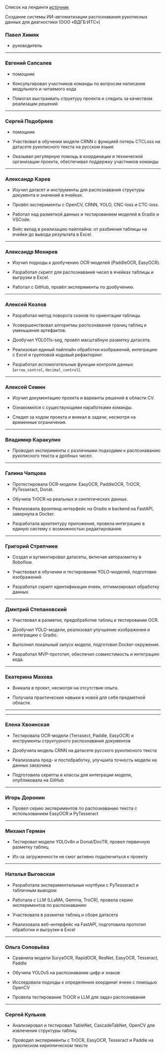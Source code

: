 Список на лендинги [источник](https://docs.google.com/spreadsheets/d/113aP8hyIQlOTl46fpcBXXFAe0mNpdNhltt3xJydrQw0/edit?usp=sharing)

Создание системы ИИ-автоматизации распознавания рукописных данных для диагностики (ООО «ВДГБ:ИТС»)

### Павел Химяк 
- руководитель

---

### Евгений Сапсалев
- помощник

- Консультировал участников команды по вопросам написания модульного и читаемого кода

- Помогал выстраивать структуру проекта и следить за качеством реализации решений

---

### **Сергей Подобряев**
- помощник
- Участвовал в обучении модели CRNN с функцией потерь CTCLoss на датасете рукописного текста на русском языке

- Оказывал регулярную помощь в координации и технической организации проекта, обеспечивал поддержку участников команды



---

### **Александр Карев**

- Изучил датасет и инструменты для распознавания структуры документа и значений в ячейках.
    
- Провёл эксперименты с OpenCV, CRNN, YOLO, CNC-loss и CTC-loss.
    
- Работал над разметкой данных и тестированием моделей в Gradio и VSCode.
    
- Внёс вклад в реализацию пайплайна: от разбиения таблицы на ячейки до вывода результата в Excel.
    

---

### **Александр Мохирев**

- Изучил подходы к дообучению OCR-моделей (PaddleOCR, EasyOCR).
    
- Разработал скрипт для распознавания чисел в ячейках таблицы и выгрузки в Excel.
    
- Работал с GitHub, провёл эксперименты по дообучению.
    

---

### **Алексей Козлов**

- Разработал метод поворота сканов по ориентации таблицы.
    
- Усовершенствовал алгоритмы распознавания границ таблиц и уменьшения артефактов.
    
- Дообучил YOLO11s-seg, провёл масштабную разметку датасета.
    
- Реализовал единый пайплайн обработки изображений, интеграцию с Excel и групповой кодовый рефакторинг.
    
- Разработал вспомогательные функции контроля данных (`arrow_control`, `decimal_control`).
    

---

### **Алексей Семин**

- Изучил документацию проекта и варианты решений в области CV.
    
- Ознакомился с существующими наработками команды.
    
- Следил за ходом проекта и вникал в задачи, несмотря на временные ограничения.
    

---

### **Владимир Каракулин**

- Проводил эксперименты с различными подходами к распознаванию рукописного текста и дробных чисел.
    

---

### **Галина Чапцова**

- Протестировала OCR-модели: EasyOCR, PaddleOCR, TrOCR, PyTesseract, Donat.
    
- Обучила TrOCR на реальных и синтетических данных.
    
- Реализовала фронтенд-интерфейс на Gradio и backend на FastAPI, завернула в Docker.
    
- Разработала архитектуру приложения, провела интеграцию в единую систему с возможностью редактирования.
    

---

### **Григорий Стряпчиев**

- Создал и аугментировал датасеты, включая авторазметку в Roboflow.
    
- Участвовал в обучении и тестировании YOLO-моделей, подготовке изображений.
    
- Разработал скрипт идентификации ячеек, оптимизировал обработку данных.
    

---

### **Дмитрий Степановский**

- Участвовал в разметке, предобработке таблиц и тестировании OCR.
    
- Дообучил YOLO-модели, реализовал улучшение изображения и интеграцию с Gradio.
    
- Выполнил локальный запуск модели, подготовил Docker-окружение.
    
- Разработал MVP-прототип, обеспечил совместимость и интеграцию кода.
    

---

### **Екатерина Махова**

- Вникала в проект, несмотря на отсутствие опыта.
    
- Получала практические навыки в новой для себя предметной области.
    

---

---


###  Елена Хвоинская

- Тестировала OCR-модели (Terrasect, Paddle, EasyOCR) и инструменты структурного распознавания документов
    
- Дообучила модель CRNN на датасете русского рукописного текста
    
- Реализовала пред- и постобработку, улучшила точность модели на данных заказчика
    
- Подготовила скрипты и классы для интеграции модели, опубликовала на GitHub
    

---

###  Игорь Доронин

- Провел серию экспериментов по распознаванию текста с использованием EasyOCR и PyTesseract
    

---

###  Михаил Герман

- Тестировал модели YOLOv8n и Donut/DocTR, провел первичную разметку таблиц
    
- Из-за загруженности не смог активно подключиться к проекту
    

---

###  Наталья Выговская

- Разработала экспериментальные ноутбуки с PyTesseract и табличным выводом
    
- Работала с LLM (LLaMA, Gemma, TroCR), провела серию экспериментов по распознаванию
    
- Участвовала в разметке таблиц и сборе датасета
    
- Реализовала веб-интерфейс на FastAPI, подготовила прототип обработки и выгрузки в Excel
    

---

###  Ольга Соловьёва

- Сравнила модели SuryaOCR, RapidOCR, ResNet, EasyOCR, Tesseract, Paddle
    
- Обучила YOLOv5 на распознавание цифр и знаков
    
- Исследовала подходы к определению координат ячеек с помощью OpenCV
    
- Провела тестирование TrOCR и LLM для задач распознавания
    

---

###  Сергей Кульков

- Анализировал и тестировал TableNet, CascadeTabNet, OpenCV для извлечения структуры таблиц
    
- Проводил эксперименты с TrOCR, EasyOCR, Tesseract и Paddle на рукописном кириллическом тексте
    

